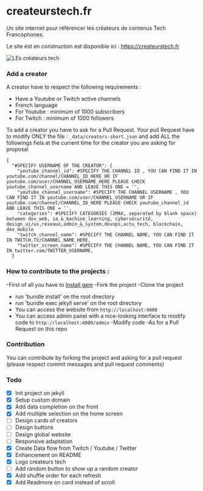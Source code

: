 # createurstech.fr
Un site internet pour référencer les créateurs de contenus Tech Francophones.

Le site est en construction est disponible ici : https://createurstech.fr 

![LEs créateurs tech](https://github.com/anisayari/createurstech.fr/blob/main/banner.png?raw=true)

### Add a creator
A creator have to respect the following requirements :
 - Have a Youtube or Twitch active channels
 - French language
 - For Youtube : minimum of 1000 subscribers
 - For Twitch : minimum of 1000 followers
 
 To add a creator you have to ask for a Pull Request. Your pull Request have to modify ONLY the file : `_data/creators-short.json` and add ALL the followings fiels at the current time for the creator you are asking for proposal

```
{
  "#SPECIFY USERNAME OF THE CREATOR": {
    "youtube_channel_id": #SPECIFY THE CHANNEL ID , YOU CAN FIND IT IN youtube.com/channel/CHANNEL_ID_HERE OR IF youtube.com/user/CHANNEL_USERNAME_HERE PLEASE CHECK youtube_channel_username AND LEAVE THIS ONE = '',
    "youtube_channel_username": #SPECIFY THE CHANNEL USERNAME , YOU CAN FIND IT IN youtube.com/user/CHANNEL_USERNAME OR IF youtube.com/channel/CHANNEL_ID_HERE PLEASE CHECK youtube_channel_id AND LEAVE THIS ONE = '',
    "categories": #SPECIFY CATEGORIES (2MAX, separated by blank space) between dev_web, ia_&_machine_learning, cybersécurité, design_ui/ux,réseaux,admin_&_system,devops,actu_tech, blockchain, dev_mobile
    "twitch_channel_name": #SPECIFY THE CHANNEL NAME, YOU CAN FIND IT IN TWITCH.TV/CHANNEL_NAME_HERE,
    "twitter_screen_name": #SPECIFY THE CHANNEL NAME, YOU CAN FIND IT IN twitter.com/TWITTER_USERNAME,
  }
```

### How to contribute to the projects :

-First of all you have to [Install gem](https://jekyllrb.com/docs/installation/)
-Fork the project
-Clone the project
- run 'bundle install' on the root directory
- run 'bundle exec jekyll serve' on the root directory
- You can access the website from `http://localhost:4000`
- You can access admin panel with a nice-looking interface to modify code to `http://localhost:4000/admin`
-Modify code
-As for a Pull Request on this repo


### Contribution
You can contribute by forking the project and asking for a pull request (please respect commit messages and pull request comments)
### Todo
- [x] Init project on jekyll
- [x] Setup custom domain
- [x] Add data completion on the front
- [x] Add multiple selection on the home screen
- [ ] Design cards of creators
- [ ] Design buttons
- [ ] Design global website
- [ ] Responsive adaptation
- [x] Create Data flow from Twitch  / Youtube / Twitter
- [x] Enhancement on README
- [x] Logo createurs tech
- [ ] Add random button to show up a random creator
- [x] Add shuffle order for each refresh
- [x] Add Readmore on card instead of scroll
